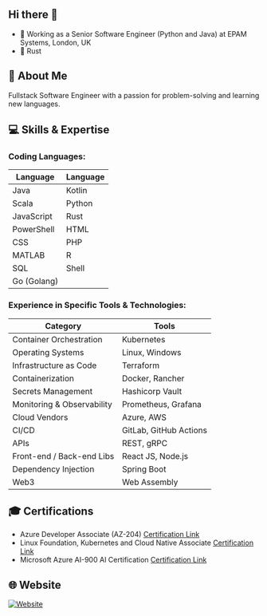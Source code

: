 ## Hi there 👋 

- 🔭 Working as a Senior Software Engineer (Python and Java) at EPAM Systems, London, UK
- 🌱 Rust

## 🚀 About Me

Fullstack Software Engineer with a passion for problem-solving and learning new languages.

## 💻 Skills & Expertise

### Coding Languages:
| Language    | Language    |
|-------------|-------------|
| Java        | Kotlin      | 
| Scala       | Python      |
| JavaScript  | Rust        |
| PowerShell  | HTML        |
| CSS         | PHP         |
| MATLAB      | R           |
| SQL         | Shell       |
| Go (Golang) |             |

### Experience in Specific Tools & Technologies:
| Category                  | Tools                                      |
|---------------------------|--------------------------------------------|
| Container Orchestration   | Kubernetes                                 |
| Operating Systems         | Linux, Windows                             |
| Infrastructure as Code    | Terraform                                  |
| Containerization          | Docker, Rancher                            |
| Secrets Management        | Hashicorp Vault                            |
| Monitoring & Observability| Prometheus, Grafana                        | 
| Cloud Vendors             | Azure, AWS                                 |
| CI/CD                     | GitLab, GitHub Actions                     |
| APIs                      | REST, gRPC                                 |
| Front-end / Back-end Libs  | React JS, Node.js                          |
| Dependency Injection      | Spring Boot                                |
| Web3                      | Web Assembly                               |

## 🎓 Certifications
- Azure Developer Associate (AZ-204) [Certification Link](https://learn.microsoft.com/api/credentials/share/en-us/ParaskevasParaskevas-3951/9B224B59E681F7F1?sharingId=74350F186C5B3400)
- Linux Foundation, Kubernetes and Cloud Native Associate [Certification Link](https://www.credly.com/badges/59c2c630-89dc-4b23-b4bf-897015b4ef9e/public_url)
- Microsoft Azure AI-900 AI Certification [Certification Link](https://www.credly.com/badges/30e4bd76-1f8e-40d4-b508-15e0323fd659/linked_in_profile)

## 🌐 Website

[![Website](https://img.shields.io/badge/Website-visit-blue)](https://paraskevasp.netlify.app/)
